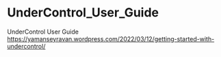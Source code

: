 # UnderControl_User_Guide
UnderControl User Guide
https://yamanseyravan.wordpress.com/2022/03/12/getting-started-with-undercontrol/
